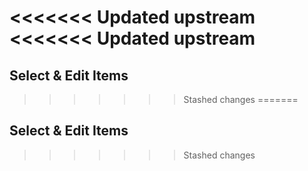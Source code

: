 <<<<<<< Updated upstream
<<<<<<< Updated upstream
=======
## __Select & Edit Items__ ##
>>>>>>> Stashed changes
=======
## __Select & Edit Items__ ##
>>>>>>> Stashed changes
